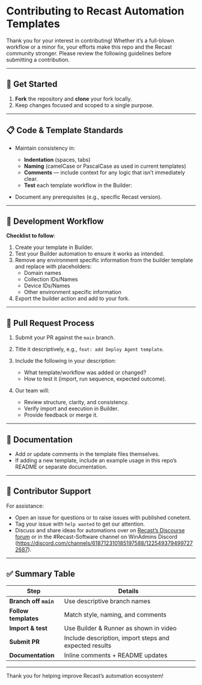 # Contributing to Recast Automation Templates

Thank you for your interest in contributing! Whether it’s a full-blown workflow or a minor fix, your efforts make this repo and the Recast community stronger. Please review the following guidelines before submitting a contribution.

---

## 🧭 Get Started

1. **Fork** the repository and **clone** your fork locally.
2. Keep changes focused and scoped to a single purpose.

---

## 📋 Code & Template Standards
* Maintain consistency in:

  * **Indentation** (spaces, tabs)
  * **Naming** (camelCase or PascalCase as used in current templates)
  * **Comments** — include context for any logic that isn’t immediately clear.
  * **Test** each template workflow in the Builder:
* Document any prerequisites (e.g., specific Recast version).

---

## 🔨 Development Workflow
**Checklist to follow**:

1. Create your template in Builder.
2. Test your Builder automation to ensure it works as intended.
3. Remove any environment specific information from the builder template and replace with placeholders:
    * Domain names
    * Collection IDs/Names
    * Device IDs/Names
    * Other environment specific information
4. Export the builder action and add to your fork.

---

## 🔁 Pull Request Process

1. Submit your PR against the `main` branch.
2. Title it descriptively, e.g., `feat: add Deploy Agent template`.
3. Include the following in your description:

   * What template/workflow was added or changed?
   * How to test it (import, run sequence, expected outcome).
4. Our team will:

   * Review structure, clarity, and consistency.
   * Verify import and execution in Builder.
   * Provide feedback or merge it.

---

## 📘 Documentation

* Add or update comments in the template files themselves.
* If adding a new template, include an example usage in this repo’s README or separate documentation.

---

## 🤝 Contributor Support

For assistance:

* Open an issue for questions or to raise issues with published conetent.
* Tag your issue with `help wanted` to get our attention.
* Discuss and share ideas for automations over on [Recast’s Discourse forum](https://discourse.recastsoftware.com) or in the #Recast-Software channel on WinAdmins Discord (https://discord.com/channels/618712310185197588/1225493794997272687).

---

## ✅ Summary Table

| Step                  | Details                                    |
| --------------------- | ------------------------------------------ |
| **Branch off `main`** | Use descriptive branch names               |
| **Follow templates**  | Match style, naming, and comments          |
| **Import & test**     | Use Builder & Runner as shown in video     |
| **Submit PR**         | Include description, import steps and expected results |
| **Documentation**     | Inline comments + README updates           |

---

Thank you for helping improve Recast’s automation ecosystem! 
